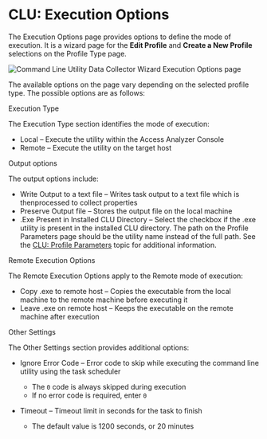 # CLU: Execution Options

The Execution Options page provides options to define the mode of execution. It is a wizard page for
the **Edit Profile** and **Create a New Profile** selections on the Profile Type page.

![Command Line Utility Data Collector Wizard Execution Options page](/img/product_docs/accessanalyzer/admin/datacollector/commandlineutility/executionoptions.webp)

The available options on the page vary depending on the selected profile type. The possible options
are as follows:

Execution Type

The Execution Type section identifies the mode of execution:

- Local – Execute the utility within the Access Analyzer Console
- Remote – Execute the utility on the target host

Output options

The output options include:

- Write Output to a text file – Writes task output to a text file which is thenprocessed to collect
  properties
- Preserve Output file – Stores the output file on the local machine
- .Exe Present in Installed CLU Directory – Select the checkbox if the .exe utility is present in
  the installed CLU directory. The path on the Profile Parameters page should be the utility name
  instead of the full path. See the [CLU: Profile Parameters](/docs/accessanalyzer/12.0/administration/data-collectors/commandlineutility/profileparameters.md) topic for
  additional information.

Remote Execution Options

The Remote Execution Options apply to the Remote mode of execution:

- Copy .exe to remote host – Copies the executable from the local machine to the remote machine
  before executing it
- Leave .exe on remote host – Keeps the executable on the remote machine after execution

Other Settings

The Other Settings section provides additional options:

- Ignore Error Code – Error code to skip while executing the command line utility using the task
  scheduler

  - The `0` code is always skipped during execution
  - If no error code is required, enter `0`

- Timeout – Timeout limit in seconds for the task to finish

  - The default value is 1200 seconds, or 20 minutes
